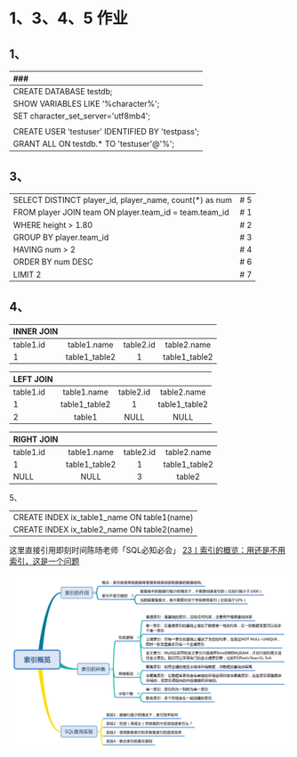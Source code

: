 # 1、3、4、5 作业



## 1、

|  ###                                             |
| :----------------------------------------------- |
| CREATE DATABASE testdb;                          |
| SHOW VARIABLES LIKE '%character%';               |
| SET character_set_server='utf8mb4';              |
|                                                  |
| CREATE USER 'testuser' IDENTIFIED BY 'testpass'; |
| GRANT ALL ON testdb.* TO 'testuser'@'%';         |



## 3、



|                                                         |      |
| :------------------------------------------------------ | :--- |
| SELECT DISTINCT player_id, player_name, count(*) as num | # 5  |
| FROM player JOIN team ON player.team_id = team.team_id  | # 1  |
| WHERE height > 1.80                                     | # 2  |
| GROUP BY player.team_id                                 | # 3  |
| HAVING num > 2                                          | # 4  |
| ORDER BY num DESC                                       | # 6  |
| LIMIT 2                                                 | # 7  |



## 4、



| INNER JOIN |               |           |               |
| ---------- | :-----------: | :-------: | :-----------: |
| table1.id  |  table1.name  | table2.id |  table2.name  |
| 1          | table1_table2 |     1     | table1_table2 |



| LEFT JOIN |               |           |               |
| --------- | :-----------: | :-------: | :-----------: |
| table1.id |  table1.name  | table2.id |  table2.name  |
| 1         | table1_table2 |     1     | table1_table2 |
| 2         |    table1     |   NULL    |     NULL      |



| RIGHT JOIN |               |           |               |
| ---------- | :-----------: | :-------: | :-----------: |
| table1.id  |  table1.name  | table2.id |  table2.name  |
| 1          | table1_table2 |     1     | table1_table2 |
| NULL       |     NULL      |     3     |    table2     |



5、

|                                             |
| ------------------------------------------- |
| CREATE INDEX ix_table1_name ON table1(name) |
| CREATE INDEX ix_table2_name ON table2(name) |



这里直接引用即刻时间陈旸老师「SQL必知必会」 [23丨索引的概览：用还是不用索引，这是一个问题](https://time.geekbang.org/column/article/112023)

![jpg](https://github.com/Zhang-Jinlei/Python005-01/blob/main/week03/SQL必知必会_23丨索引的概览：用还是不用索引，这是一个问题.jpg?raw=true)
